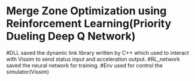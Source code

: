 # Merge Zone Optimization using Reinforcement Learning(Priority Dueling Deep Q Network)
#DLL saved the dynamic link library written by C++ which used to interact with Vissim to send status input and acceleration output.
#RL_network saved the neural network for training.
#Env used for control the simulator(Vissim)
